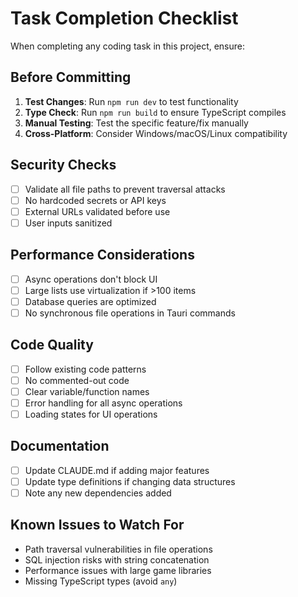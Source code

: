 # Task Completion Checklist

When completing any coding task in this project, ensure:

## Before Committing
1. **Test Changes**: Run `npm run dev` to test functionality
2. **Type Check**: Run `npm run build` to ensure TypeScript compiles
3. **Manual Testing**: Test the specific feature/fix manually
4. **Cross-Platform**: Consider Windows/macOS/Linux compatibility

## Security Checks
- [ ] Validate all file paths to prevent traversal attacks
- [ ] No hardcoded secrets or API keys
- [ ] External URLs validated before use
- [ ] User inputs sanitized

## Performance Considerations
- [ ] Async operations don't block UI
- [ ] Large lists use virtualization if >100 items
- [ ] Database queries are optimized
- [ ] No synchronous file operations in Tauri commands

## Code Quality
- [ ] Follow existing code patterns
- [ ] No commented-out code
- [ ] Clear variable/function names
- [ ] Error handling for all async operations
- [ ] Loading states for UI operations

## Documentation
- [ ] Update CLAUDE.md if adding major features
- [ ] Update type definitions if changing data structures
- [ ] Note any new dependencies added

## Known Issues to Watch For
- Path traversal vulnerabilities in file operations
- SQL injection risks with string concatenation
- Performance issues with large game libraries
- Missing TypeScript types (avoid `any`)